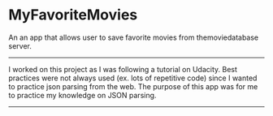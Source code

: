 # MyFavoriteMovies
An an app that allows user to save favorite movies from themoviedatabase server.

---

I worked on this project as I was following a tutorial on Udacity. Best practices were not always used (ex. lots of repetitive code) since I wanted to practice json parsing from the web. The purpose of this app was for me to practice my knowledge on JSON parsing.

---
